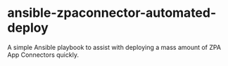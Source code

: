 # ansible-zpaconnector-automated-deploy
A simple Ansible playbook to assist with deploying a mass amount of ZPA App Connectors quickly.
